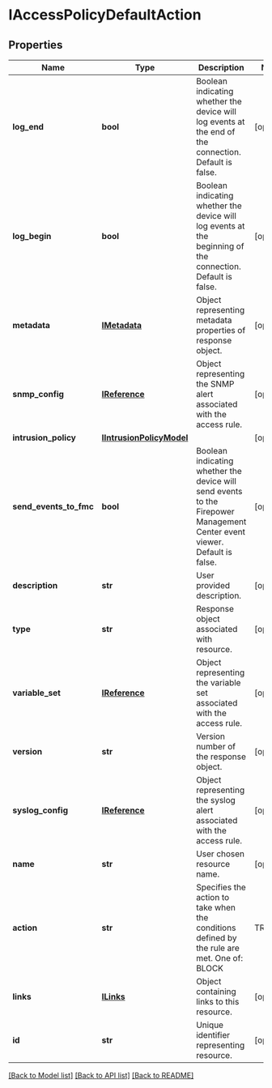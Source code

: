 # IAccessPolicyDefaultAction

## Properties
Name | Type | Description | Notes
------------ | ------------- | ------------- | -------------
**log_end** | **bool** | Boolean indicating whether the device will log events at the end of the connection. Default is false. | [optional] 
**log_begin** | **bool** | Boolean indicating whether the device will log events at the beginning of the connection. Default is false. | [optional] 
**metadata** | [**IMetadata**](IMetadata.md) | Object representing metadata properties of response object. | [optional] 
**snmp_config** | [**IReference**](IReference.md) | Object representing the SNMP alert associated with the access rule. | [optional] 
**intrusion_policy** | [**IIntrusionPolicyModel**](IIntrusionPolicyModel.md) |  | [optional] 
**send_events_to_fmc** | **bool** | Boolean indicating whether the device will send events to the Firepower Management Center event viewer. Default is false. | [optional] 
**description** | **str** | User provided description. | [optional] 
**type** | **str** | Response object associated with resource. | [optional] 
**variable_set** | [**IReference**](IReference.md) | Object representing the variable set associated with the access rule. | [optional] 
**version** | **str** | Version number of the response object. | [optional] 
**syslog_config** | [**IReference**](IReference.md) | Object representing the syslog alert associated with the access rule. | [optional] 
**name** | **str** | User chosen resource name. | [optional] 
**action** | **str** | Specifies the action to take when the conditions defined by the rule are met. One of: BLOCK | TRUST | NETWORK_DISCOVERY | PERMIT. | 
**links** | [**ILinks**](ILinks.md) | Object containing links to this resource. | [optional] 
**id** | **str** | Unique identifier representing resource. | [optional] 

[[Back to Model list]](../README.md#documentation-for-models) [[Back to API list]](../README.md#documentation-for-api-endpoints) [[Back to README]](../README.md)


